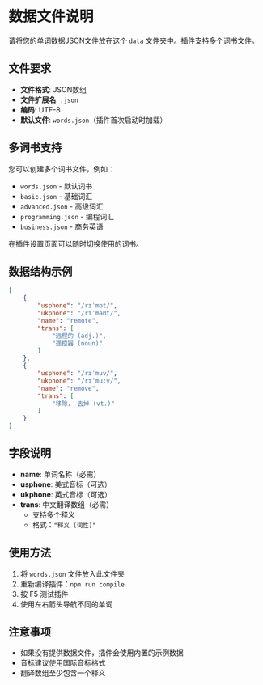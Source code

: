 # 数据文件说明

请将您的单词数据JSON文件放在这个 `data` 文件夹中。插件支持多个词书文件。

## 文件要求

- **文件格式**: JSON数组
- **文件扩展名**: `.json`
- **编码**: UTF-8
- **默认文件**: `words.json`（插件首次启动时加载）

## 多词书支持

您可以创建多个词书文件，例如：
- `words.json` - 默认词书
- `basic.json` - 基础词汇
- `advanced.json` - 高级词汇
- `programming.json` - 编程词汇
- `business.json` - 商务英语

在插件设置页面可以随时切换使用的词书。

## 数据结构示例

```json
[
	{
		"usphone": "/rɪˈmot/",
		"ukphone": "/rɪˈməʊt/",
		"name": "remote",
		"trans": [
			"远程的 (adj.)",
			"遥控器 (noun)"
		]
	},
	{
		"usphone": "/rɪˈmuv/",
		"ukphone": "/rɪˈmu:v/",
		"name": "remove",
		"trans": [
			"移除， 去掉 (vt.)"
		]
	}
]
```

## 字段说明

- **name**: 单词名称（必需）
- **usphone**: 美式音标（可选）
- **ukphone**: 英式音标（可选）
- **trans**: 中文翻译数组（必需）
  - 支持多个释义
  - 格式：`"释义 (词性)"`

## 使用方法

1. 将 `words.json` 文件放入此文件夹
2. 重新编译插件：`npm run compile`
3. 按 F5 测试插件
4. 使用左右箭头导航不同的单词

## 注意事项

- 如果没有提供数据文件，插件会使用内置的示例数据
- 音标建议使用国际音标格式
- 翻译数组至少包含一个释义